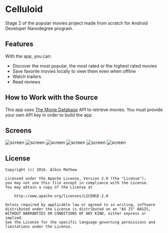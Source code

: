 # Celluloid

Stage 2 of the popular movies project made from scratch for Android Developer Nanodegree program.

## Features

With the app, you can:
* Discover the most popular, the most rated or the highest rated movies
* Save favorite movies locally to view them even when offline
* Watch trailers
* Read reviews

## How to Work with the Source

This app uses [The Movie Database](https://www.themoviedb.org/documentation/api) API to retrieve movies.
You must provide your own API key in order to build the app.

## Screens

![screen](../stage2/art/movies_grid.png)   ![screen](../stage2/art/movie_detail.png)
![screen](../stage2/art/movies_grid_tab.png)   ![screen](../stage2/art/movie_detail_tab.png)
![screen](../stage2/art/movies_grid_portrait.png)   ![screen](../stage2/art/movies_sor.png)


## License
    Copyright (c) 2016. Albin Mathew

    Licensed under the Apache License, Version 2.0 (the "License");
    you may not use this file except in compliance with the License.
    You may obtain a copy of the License at

        http://www.apache.org/licenses/LICENSE-2.0

    Unless required by applicable law or agreed to in writing, software
    distributed under the License is distributed on an "AS IS" BASIS,
    WITHOUT WARRANTIES OR CONDITIONS OF ANY KIND, either express or implied.
    See the License for the specific language governing permissions and
    limitations under the License.